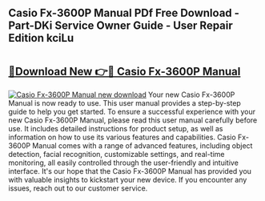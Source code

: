 ## Casio Fx-3600P Manual PDf Free Download - Part-DKi Service Owner Guide - User Repair Edition kciLu

# <h2><a href="http://bc4567.oget.top/?id=Casio+Fx-3600P+Manual">🔗Download New 👉🔴 Casio Fx-3600P Manual</a></h2>

[![Casio Fx-3600P Manual new download](https://i.imgur.com/5g1atiW.png)](http://bc4567.oget.top/?id=Casio+Fx-3600P+Manual)
Your new Casio Fx-3600P Manual is now ready to use. This user manual provides a step-by-step guide to help you get started. To ensure a successful experience with your new Casio Fx-3600P Manual, please read this user manual carefully before use. It includes detailed instructions for product setup, as well as information on how to use its various features and capabilities. Casio Fx-3600P Manual comes with a range of advanced features, including object detection, facial recognition, customizable settings, and real-time monitoring, all easily controlled through the user-friendly and intuitive interface. It's our hope that the Casio Fx-3600P Manual has provided you with valuable insights to kickstart your new device. If you encounter any issues, reach out to our customer service.
